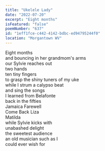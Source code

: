 ```yaml
---
title: "Ukelele Lady"
date: "2022-07-20"
excerpt: "Eight months"
isFeatured: "false"
poemNumber: "637"
id: "1eff1fce-c442-4142-bdbc-ed94795244f0"
location: "Morgantown WV"
---
```


Eight months  
and bouncing in her grandmom's arms  
our Sylvie reaches out  
two hands  
ten tiny fingers  
to grasp the shiny tuners of my uke  
while I strum a calypso beat  
and sing the songs  
I learned from Belafonte  
back in the fifties  
Jamaica Farewell  
Come Back Liza  
Matilda  
while Sylvie kicks with  
unabashed delight  
the sweetest audience  
an old musician such as I  
could ever wish for
